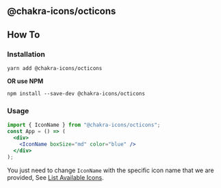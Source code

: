 ## @chakra-icons/octicons

## How To

### Installation

```console
yarn add @chakra-icons/octicons
```

**OR use NPM**

```console
npm install --save-dev @chakra-icons/octicons
```

### Usage

```jsx
import { IconName } from "@chakra-icons/octicons";
const App = () => (
  <div>
    <IconName boxSize="md" color="blue" />
  </div>
);
```

You just need to change `IconName` with the specific icon name that we are provided, See [List Available Icons](https://github.com/kodingdotninja/chakra-icons/tree/main/packages/@chakra-icons/octicons/snapshot.json).
